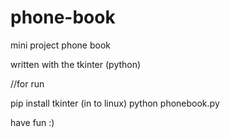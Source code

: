 # phone-book
mini project phone book

written with the tkinter (python)



//for run

pip install tkinter (in to linux)
python phonebook.py


have fun :)
